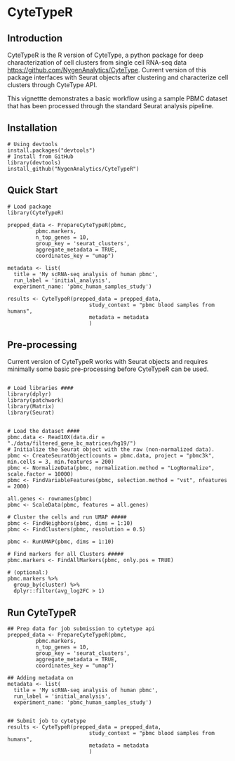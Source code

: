 # CyteTypeR

## Introduction

CyteTypeR is the R version of CyteType, a python package for deep characterization of cell clusters from single cell RNA-seq data <https://github.com/NygenAnalytics/CyteType>. Current version of this package interfaces with Seurat objects after clustering and characterize cell clusters through CyteType API.

This vignettte demonstrates a basic workflow using a sample PBMC dataset that has been processed through the standard Seurat analysis pipeline.

## Installation
```{r eval=FALSE}
# Using devtools
install.packages("devtools")
# Install from GitHub
library(devtools)
install_github("NygenAnalytics/CyteTypeR")

```

## Quick Start
```{r eval=FALSE}
# Load package
library(CyteTypeR)

prepped_data <- PrepareCyteTypeR(pbmc,
         pbmc.markers,
         n_top_genes = 10,
         group_key = 'seurat_clusters',
         aggregate_metadata = TRUE,
         coordinates_key = "umap")

metadata <- list(
  title = 'My scRNA-seq analysis of human pbmc',
  run_label = 'initial_analysis',
  experiment_name: 'pbmc_human_samples_study')

results <- CyteTypeR(prepped_data = prepped_data, 
                          study_context = "pbmc blood samples from humans", 
                          metadata = metadata
                          )
```

## Pre-processing
Current version of CyteTypeR works with Seurat objects and requires minimally some basic pre-processing before CyteTypeR can be used.
``` {r eval=FALSE}

# Load libraries ####
library(dplyr)
library(patchwork)
library(Matrix)
library(Seurat)


# Load the dataset ####
pbmc.data <- Read10X(data.dir = "./data/filtered_gene_bc_matrices/hg19/")
# Initialize the Seurat object with the raw (non-normalized data).
pbmc <- CreateSeuratObject(counts = pbmc.data, project = "pbmc3k", min.cells = 3, min.features = 200)
pbmc <- NormalizeData(pbmc, normalization.method = "LogNormalize", scale.factor = 10000)
pbmc <- FindVariableFeatures(pbmc, selection.method = "vst", nfeatures = 2000)

all.genes <- rownames(pbmc)
pbmc <- ScaleData(pbmc, features = all.genes)

# Cluster the cells and run UMAP #####
pbmc <- FindNeighbors(pbmc, dims = 1:10)
pbmc <- FindClusters(pbmc, resolution = 0.5)

pbmc <- RunUMAP(pbmc, dims = 1:10)

# Find markers for all Clusters #####
pbmc.markers <- FindAllMarkers(pbmc, only.pos = TRUE)

# (optional:)
pbmc.markers %>%
  group_by(cluster) %>%
  dplyr::filter(avg_log2FC > 1)

```

## Run CyteTypeR
``` {r eval=FALSE}
## Prep data for job submission to cytetype api
prepped_data <- PrepareCyteTypeR(pbmc,
         pbmc.markers,
         n_top_genes = 10,
         group_key = 'seurat_clusters',
         aggregate_metadata = TRUE,
         coordinates_key = "umap")

## Adding metadata on 
metadata <- list(
  title = 'My scRNA-seq analysis of human pbmc',
  run_label = 'initial_analysis',
  experiment_name: 'pbmc_human_samples_study')


## Submit job to cytetype
results <- CyteTypeR(prepped_data = prepped_data, 
                          study_context = "pbmc blood samples from humans", 
                          metadata = metadata
                          )

```
